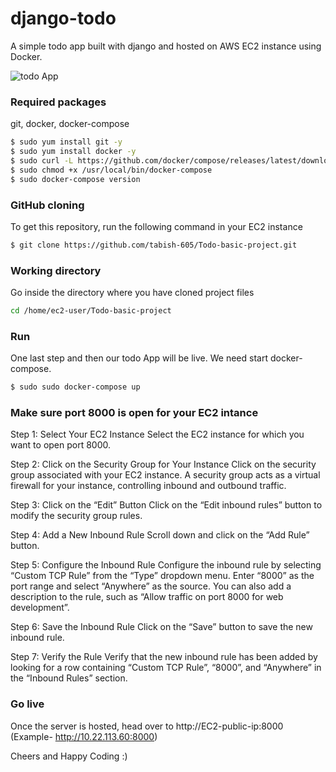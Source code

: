 # django-todo
A simple todo app built with django and hosted on AWS EC2 instance using Docker.

![todo App](https://raw.githubusercontent.com/tabish-605/Todo-basic-project/develop/staticfiles/todoApp.png)
### Required packages
git, docker, docker-compose

```bash
$ sudo yum install git -y
$ sudo yum install docker -y
$ sudo curl -L https://github.com/docker/compose/releases/latest/download/docker-compose-$(uname -s)-$(uname -m) -o     /usr/local/bin/docker-compose
$ sudo chmod +x /usr/local/bin/docker-compose
$ sudo docker-compose version
```
### GitHub cloning
To get this repository, run the following command in your EC2 instance 
```bash
$ git clone https://github.com/tabish-605/Todo-basic-project.git
```
### Working directory
Go inside the directory where you have cloned project files
```bash
cd /home/ec2-user/Todo-basic-project
```
### Run
One last step and then our todo App will be live. We need start docker-compose.
```bash
$ sudo sudo docker-compose up
```
### Make sure port 8000 is open for your EC2 intance

Step 1: Select Your EC2 Instance
  Select the EC2 instance for which you want to open port 8000.

Step 2: Click on the Security Group for Your Instance
  Click on the security group associated with your EC2 instance. A security group acts as a virtual firewall for your   instance, controlling inbound and outbound traffic.

Step 3: Click on the “Edit” Button
  Click on the “Edit inbound rules” button to modify the security group rules.

Step 4: Add a New Inbound Rule
  Scroll down and click on the “Add Rule” button.

Step 5: Configure the Inbound Rule
  Configure the inbound rule by selecting “Custom TCP Rule” from the “Type” dropdown menu. Enter “8000” as the port     range and select “Anywhere” as the source. You can also add a description to the rule, such as “Allow traffic on      port 8000 for web development”.

Step 6: Save the Inbound Rule
  Click on the “Save” button to save the new inbound rule.

Step 7: Verify the Rule
  Verify that the new inbound rule has been added by looking for a row containing “Custom TCP Rule”, “8000”, and        “Anywhere” in the “Inbound Rules” section.

### Go live
Once the server is hosted, head over to http://EC2-public-ip:8000 (Example- http://10.22.113.60:8000)

Cheers and Happy Coding :)

